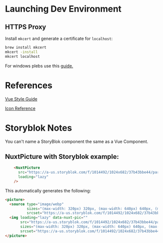 # Launching Dev Environment

## HTTPS Proxy

Install `mkcert` and generate a certificate for `localhost`:

```bash
brew install mkcert
mkcert -install
mkcert localhost
```

For windows plebs use this [guide.](https://www.storyblok.com/faq/setup-dev-server-https-windows)

# References

[Vue Style Guide](https://vuejs.org/style-guide/)

[Icon Reference](https://icon-sets.iconify.design/)

# Storyblok Notes

You can't name a StoryBlok component the same as a Vue Component.

## NuxtPicture with Storyblok example:

```html
    <NuxtPicture
      src="https://a-us.storyblok.com/f/1014492/1024x682/37b43bbe44/parade-2021-rear-view.webp"
      loading="lazy"
    />
```

This automatically generates the following:
```html
<picture>
  <source type="image/webp"
          sizes="(max-width: 320px) 320px, (max-width: 640px) 640px, (max-width: 768px) 768px, (max-width: 1024px) 1024px, (max-width: 1280px) 1280px, (max-width: 1536px) 1536px, 1536px"
          srcset="https://a-us.storyblok.com/f/1014492/1024x682/37b43bbe44/parade-2021-rear-view.webp/m/320x0/filters:format(webp) 320w, https://a-us.storyblok.com/f/1014492/1024x682/37b43bbe44/parade-2021-rear-view.webp/m/640x0/filters:format(webp) 640w, https://a-us.storyblok.com/f/1014492/1024x682/37b43bbe44/parade-2021-rear-view.webp/m/768x0/filters:format(webp) 768w, https://a-us.storyblok.com/f/1014492/1024x682/37b43bbe44/parade-2021-rear-view.webp/m/1024x0/filters:format(webp) 1024w, https://a-us.storyblok.com/f/1014492/1024x682/37b43bbe44/parade-2021-rear-view.webp/m/1280x0/filters:format(webp) 1280w, https://a-us.storyblok.com/f/1014492/1024x682/37b43bbe44/parade-2021-rear-view.webp/m/1536x0/filters:format(webp) 1536w, https://a-us.storyblok.com/f/1014492/1024x682/37b43bbe44/parade-2021-rear-view.webp/m/1536x0/filters:format(webp) 1536w">
  <img loading="lazy" data-nuxt-pic=""
       src="https://a-us.storyblok.com/f/1014492/1024x682/37b43bbe44/parade-2021-rear-view.webp/m/1536x0/filters:format(png)"
       sizes="(max-width: 320px) 320px, (max-width: 640px) 640px, (max-width: 768px) 768px, (max-width: 1024px) 1024px, (max-width: 1280px) 1280px, (max-width: 1536px) 1536px, 1536px"
       srcset="https://a-us.storyblok.com/f/1014492/1024x682/37b43bbe44/parade-2021-rear-view.webp/m/320x0/filters:format(png) 320w, https://a-us.storyblok.com/f/1014492/1024x682/37b43bbe44/parade-2021-rear-view.webp/m/640x0/filters:format(png) 640w, https://a-us.storyblok.com/f/1014492/1024x682/37b43bbe44/parade-2021-rear-view.webp/m/768x0/filters:format(png) 768w, https://a-us.storyblok.com/f/1014492/1024x682/37b43bbe44/parade-2021-rear-view.webp/m/1024x0/filters:format(png) 1024w, https://a-us.storyblok.com/f/1014492/1024x682/37b43bbe44/parade-2021-rear-view.webp/m/1280x0/filters:format(png) 1280w, https://a-us.storyblok.com/f/1014492/1024x682/37b43bbe44/parade-2021-rear-view.webp/m/1536x0/filters:format(png) 1536w, https://a-us.storyblok.com/f/1014492/1024x682/37b43bbe44/parade-2021-rear-view.webp/m/1536x0/filters:format(png) 1536w">
</picture>
```
